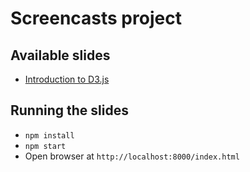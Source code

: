 # Screencasts project

## Available slides

* [Introduction to D3.js](http://bformet.github.io/screencasts/introToD3/) 


## Running the slides

* `npm install`
* `npm start`
* Open browser at `http://localhost:8000/index.html`